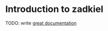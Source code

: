 # Introduction to zadkiel

TODO: write [great documentation](http://jacobian.org/writing/what-to-write/)
